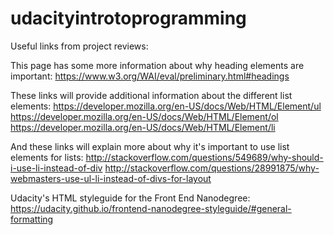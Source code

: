 # udacityintrotoprogramming

Useful links from project reviews: 

This page has some more information about why heading elements are important:
https://www.w3.org/WAI/eval/preliminary.html#headings

These links will provide additional information about the different list elements:
https://developer.mozilla.org/en-US/docs/Web/HTML/Element/ul
https://developer.mozilla.org/en-US/docs/Web/HTML/Element/ol
https://developer.mozilla.org/en-US/docs/Web/HTML/Element/li

And these links will explain more about why it's important to use list elements for lists:
http://stackoverflow.com/questions/549689/why-should-i-use-li-instead-of-div
http://stackoverflow.com/questions/28991875/why-webmasters-use-ul-li-instead-of-divs-for-layout

Udacity's HTML styleguide for the Front End Nanodegree: 
https://udacity.github.io/frontend-nanodegree-styleguide/#general-formatting
